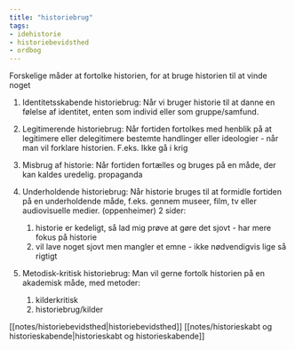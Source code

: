 ```yaml
---
title: "historiebrug"
tags: 
- idehistorie
- historiebevidsthed
- ordbog
---
```


Forskelige måder at fortolke historien, for at bruge historien til at vinde noget

1. Identitetsskabende historiebrug: Når vi bruger historie til at danne en følelse af identitet, enten som individ eller som gruppe/samfund.

2. Legitimerende historiebrug: Når fortiden fortolkes med henblik på at legitimere eller delegitimere bestemte handlinger eller ideologier - når man vil forklare historien. F.eks. Ikke gå i krig

3. Misbrug af historie: Når fortiden fortælles og bruges på en måde, der kan kaldes uredelig. propaganda 

4. Underholdende historiebrug: Når historie bruges til at formidle fortiden på en underholdende måde, f.eks. gennem museer, film, tv eller audiovisuelle medier. (oppenheimer) 2 sider:
	1. historie er kedeligt, så lad mig prøve at gøre det sjovt - har mere fokus på historie
	2. vil lave noget sjovt men mangler et emne - ikke nødvendigvis lige så rigtigt

6. Metodisk-kritisk historiebrug: Man vil gerne fortolk historien på en akademisk måde, med metoder:
	1. kilderkritisk
	2. historiebrug/kilder

[[notes/historiebevidsthed|historiebevidsthed]]
[[notes/historieskabt og historieskabende|historieskabt og historieskabende]]

